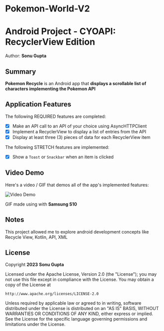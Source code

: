 # Pokemon-World-V2

# Android Project - CYOAPI: RecyclerView Edition

Author: **Sonu Gupta**

## Summary

**Pokemon Recycle** is an Android app that **displays a scrollable list of characters implementing the Pokemon API**


## Application Features

<!-- (This is a comment) Please be sure to change the [ ] to [x] for any features you completed.  If a feature is not checked [x], you might miss the points for that item! -->

The following REQUIRED features are completed:

- [x] Make an API call to an API of your choice using AsyncHTTPClient
- [x] Implement a RecyclerView to display a list of entries from the API
- [x] Display at least three (3) pieces of data for each RecyclerView item

The following STRETCH features are implemented:

- [x] Show a `Toast` or `Snackbar` when an item is clicked

## Video Demo

Here's a video / GIF that demos all of the app's implemented features:

<img src='https://github.com/Dxsonu7/Pokemon-Recycle-App/assets/87947158/b685a225-26da-4a82-ae7a-0746bfc69475' title='Video Demo' width='' alt='Video Demo' />

GIF made using with **Samsung S10**

<!-- Recommended tools:
- [Kap](https://getkap.co/) for macOS
- [ScreenToGif](https://www.screentogif.com/) for Windows
- [peek](https://github.com/phw/peek) for Linux. -->

## Notes

This project allowed me to explore android development concepts like Recycle View, Kotlin, API, XML

## License

Copyright **2023** **Sonu Gupta**

Licensed under the Apache License, Version 2.0 (the "License");
you may not use this file except in compliance with the License.
You may obtain a copy of the License at

    http://www.apache.org/licenses/LICENSE-2.0

Unless required by applicable law or agreed to in writing, software
distributed under the License is distributed on an "AS IS" BASIS,
WITHOUT WARRANTIES OR CONDITIONS OF ANY KIND, either express or implied.
See the License for the specific language governing permissions and
limitations under the License.
